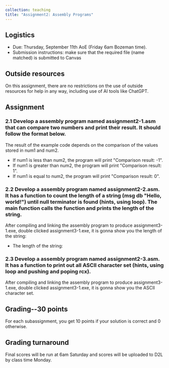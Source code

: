 ```yaml
---
collection: teaching
title: "Assignment2: Assembly Programs"
---
```


## Logistics
* Due: Thursday, September 11th AoE (Friday 6am Bozeman time).
* Submission instructions: make sure that the required file (name matched) is submitted to Canvas 


## Outside resources

On this assignment, there are no restrictions on the use of outside resources
for help in any way, including use of AI tools like ChatGPT.

## Assignment

### 2.1 Develop a assembly program named assignment2-1.asm that can compare two numbers and print their result. It should follow the format below.
The result of the example code depends on the comparison of the values stored in num1 and num2.

* If num1 is less than num2, the program will print "Comparison result: -1".
* If num1 is greater than num2, the program will print "Comparison result: 1".
* If num1 is equal to num2, the program will print "Comparison result: 0".

### 2.2 Develop a assembly program named assignment2-2.asm. It has a function to count the length of a string (msg db "Hello, world!") until null terminator is found (hints, using loop). The main function calls the function and prints the length of the string.

After compiling and linking the assembly program to produce assignment3-1.exe, double clicked assignment3-1.exe, it is gonna show you the length of the string:
* The length of the string:

### 2.3 Develop a assembly program named assignment2-3.asm. It has a function to print out all ASCII character set (hints, using loop and pushing and poping rcx).

After compiling and linking the assembly program to produce assignment3-1.exe, double clicked assignment3-1.exe, it is gonna show you the ASCII character set.

## Grading--30 points
   For each subassignment, you get 10 points if your solution is correct and 0 otherwise.

## Grading turnaround

Final scores will be run at 6am Saturday and scores will be
uploaded to D2L by class time Monday.
